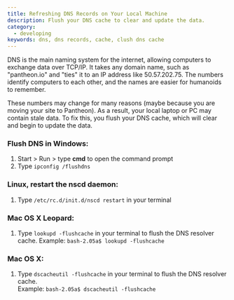 ```yaml
---
title: Refreshing DNS Records on Your Local Machine
description: Flush your DNS cache to clear and update the data.
category:
  - developing
keywords: dns, dns records, cache, clush dns cache
---
```

DNS is the main naming system for the internet, allowing computers to exchange data over TCP/IP. It takes any domain name, such as "pantheon.io" and "ties" it to an IP address like 50.57.202.75. The numbers identify computers to each other, and the names are easier for humanoids to remember.  
These numbers may change for many reasons (maybe because you are moving your site to Pantheon). As a result, your local laptop or PC may contain stale data. To fix this, you flush your DNS cache, which will clear and begin to update the data.

### Flush DNS in Windows:

1. Start > Run > type **cmd** to open the command prompt
2. Type `ipconfig /flushdns`
### Linux, restart the nscd daemon:
1. Type `/etc/rc.d/init.d/nscd restart` in your terminal
### Mac OS X Leopard:
1. Type `lookupd -flushcache` in your terminal to flush the DNS resolver cache.
   Example: `bash-2.05a$ lookupd -flushcache`
### Mac OS X:
1. Type `dscacheutil -flushcache` in your terminal to flush the DNS resolver cache.  
Example: `bash-2.05a$ dscacheutil -flushcache`
